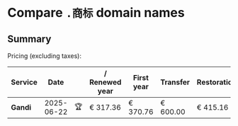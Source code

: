 # Compare `.商标` domain names

## Summary

Pricing (excluding taxes):

| Service | Date |  | / Renewed year | First year | Transfer | Restoration |
|--|--|--|--|--|--|--|
| **Gandi** | 2025-06-22 | 🏆 | € 317.36 | € 370.76 | € 600.00 | € 415.16 |
